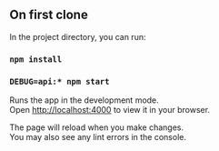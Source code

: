 ## On first clone

In the project directory, you can run:

### `npm install`

### `DEBUG=api:* npm start`

Runs the app in the development mode.\
Open [http://localhost:4000](http://localhost:4000) to view it in your browser.

The page will reload when you make changes.\
You may also see any lint errors in the console.
